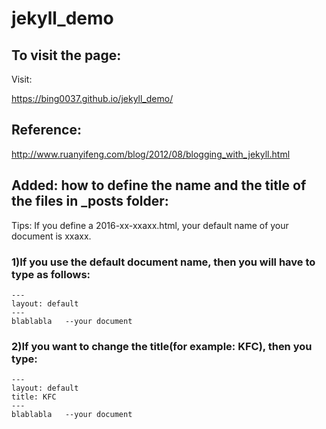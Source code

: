 # jekyll_demo

## To visit the page:

Visit:

https://bing0037.github.io/jekyll_demo/

## Reference:

http://www.ruanyifeng.com/blog/2012/08/blogging_with_jekyll.html

## Added: how to define the name and the title of the files in _posts folder:

Tips: If you define a 2016-xx-xxaxx.html, your default name of your document is xxaxx.

### 1)If you use the default document name, then you will have to type as follows:
```
---
layout: default
---
blablabla   --your document
```

### 2)If you want to change the title(for example: KFC), then you type:
```
---
layout: default
title: KFC
---
blablabla   --your document
```
